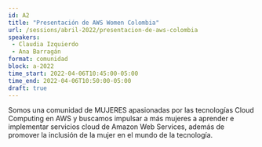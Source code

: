 ```yaml
---
id: A2
title: "Presentación de AWS Women Colombia"
url: /sessions/abril-2022/presentacion-de-aws-colombia
speakers:
 - Claudia Izquierdo
 - Ana Barragán
format: comunidad
block: a-2022
time_start: 2022-04-06T10:45:00-05:00
time_end: 2022-04-06T10:50:00-05:00
draft: true
---
```


Somos una comunidad de MUJERES apasionadas por las tecnologías Cloud Computing en AWS y buscamos impulsar a más mujeres a aprender e implementar servicios cloud de Amazon Web Services, además de promover la inclusión de la mujer en el mundo de la tecnología.